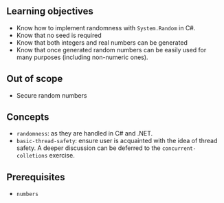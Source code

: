 ## Learning objectives

- Know how to implement randomness with `System.Random` in C#.
- Know that no seed is required
- Know that both integers and real numbers can be generated
- Know that once generated random numbers can be easily used for many purposes (including non-numeric ones).

## Out of scope

- Secure random numbers

## Concepts

- `randomness`: as they are handled in C# and .NET.
- `basic-thread-safety`: ensure user is acquainted with the idea of thread safety. A deeper discussion can be deferred to the `concurrent-colletions` exercise.

## Prerequisites

- `numbers`
